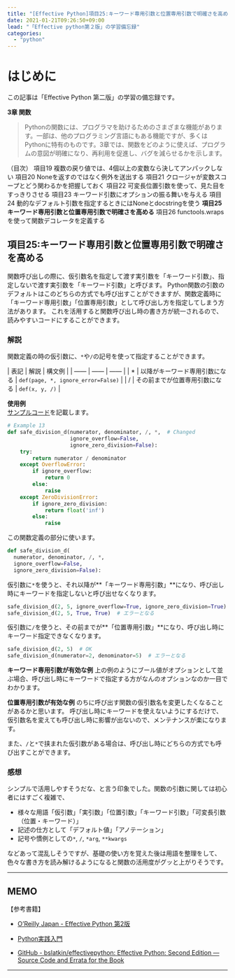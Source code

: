 ```yaml
---
title: "[Effective Python]項目25:キーワード専用引数と位置専用引数で明確さを高める"
date: 2021-01-21T09:26:50+09:00
lead: "「Effective python第２版」の学習備忘録"
categories:
  - "python"
---
```


# はじめに
この記事は「Effective Python 第二版」の学習の備忘録です。

**3章 関数**  
>Pythonの関数には、プログラマを助けるためのさまざまな機能があります。一部は、他のプログラミング言語にもある機能ですが、多くはPythonに特有のものです。3章では、関数をどのように使えば、プログラムの意図が明確になり、再利用を促進し、バグを減らせるかを示します。

（目次）
項目19 複数の戻り値では、4個以上の変数なら決してアンパックしない
項目20 Noneを返すのではなく例外を送出する
項目21 クロージャが変数スコープとどう関わるかを把握しておく
項目22 可変長位置引数を使って、見た目をすっきりさせる
項目23 キーワード引数にオプションの振る舞いを与える
項目24 動的なデフォルト引数を指定するときにはNoneとdocstringを使う
**項目25 キーワード専用引数と位置専用引数で明確さを高める**
項目26 functools.wrapsを使って関数デコレータを定義する



## 項目25:キーワード専用引数と位置専用引数で明確さを高める
関数呼び出しの際に、仮引数名を指定して渡す実引数を「キーワード引数」、指定しないで渡す実引数を「キーワード引数」と呼びます。
Python関数の引数のデフォルトはこのどちらの方式でも呼び出すことができますが、関数定義時に「キーワード専用引数」「位置専用引数」として呼び出し方を指定してしまう方法があります。
これを活用すると関数呼び出し時の書き方が統一されるので、読みやすいコードにすることができます。

### 解説
関数定義の時の仮引数に、`*`や`/`の記号を使って指定することができます。

|  表記  |  解説  |  構文例  |
| —— | —— | —— |
|  * |  以降がキーワード専用引数になる  | `def(page, *, ignore_error=False)` |
|  /  |  その前までが位置専用引数になる  | `def(x, y, /)` |


**使用例**  
[サンプルコード](https://github.com/bslatkin/effectivepython/blob/master/example_code/item_25.py)を記載します。

```python
# Example 13
def safe_division_d(numerator, denominator, /, *,  # Changed
                    ignore_overflow=False,
                    ignore_zero_division=False):
    try:
        return numerator / denominator
    except OverflowError:
        if ignore_overflow:
            return 0
        else:
            raise
    except ZeroDivisionError:
        if ignore_zero_division:
            return float('inf')
        else:
            raise
```

この関数定義の部分に使います。

```python
def safe_division_d(
  numerator, denominator, /, *,
  ignore_overflow=False,
  ignore_zero_division=False):
```

仮引数に`*`を使うと、それ以降が**「キーワード専用引数」**になり、呼び出し時にキーワードを指定しないと呼び出せなくなります。
```python
safe_division_d(2, 5, ignore_overflow=True, ignore_zero_division=True)  # OK
safe_division_d(2, 5, True, True)  # エラーとなる
```

仮引数に`/`を使うと、その前までが**「位置専用引数」**になり、呼び出し時にキーワード指定できなくなります。
```python
safe_division_d(2, 5)  # OK
safe_division_d(numerator=2, denominator=5)  # エラーとなる
```


**キーワード専用引数が有効な例**
上の例のようにブール値がオプションとして並ぶ場合、呼び出し時にキーワードで指定する方がなんのオプションなのか一目でわかります。

**位置専用引数が有効な例**
のちに呼び出す関数の仮引数名を変更したくなることがあるかと思います。
呼び出し時にキーワードを使えないようにするだけで、仮引数名を変えても呼び出し時に影響が出ないので、メンテナンスが楽になります。


また、`/`と`*`で挟まれた仮引数がある場合は、呼び出し時にどちらの方式でも呼び出すことができます。

### 感想
シンプルで活用しやすそうだな、と言う印象でした。関数の引数に関しては初心者にはすごく複雑で、

- 様々な用語「仮引数」「実引数」「位置引数」「キーワード引数」「可変長引数（位置・キーワード）」
- 記述の仕方として「デフォルト値」「アノテーション」
- 記号や慣例としての`*`, `/`, `*arg`, `**kwargs`

などあって混乱しそうですが、基礎の使い方を覚えた後は用語を整理をして、色々な書き方を読み解けるようになると関数の活用度がグッと上がりそうです。

---
## MEMO
【参考書籍】
- [O’Reilly Japan - Effective Python 第2版](https://www.oreilly.co.jp/books/9784873119175/)
- [Python実践入門](https://www.amazon.co.jp/Python%E5%AE%9F%E8%B7%B5%E5%85%A5%E9%96%80-%E8%A8%80%E8%AA%9E%E3%81%AE%E5%8A%9B%E3%82%92%E5%BC%95%E3%81%8D%E5%87%BA%E3%81%97%E3%80%81%E9%96%8B%E7%99%BA%E5%8A%B9%E7%8E%87%E3%82%92%E9%AB%98%E3%82%81%E3%82%8B-WEB-PRESS-plus-ebook/dp/B0842JDVBZ)

- [GitHub - bslatkin/effectivepython: Effective Python: Second Edition — Source Code and Errata for the Book](https://github.com/bslatkin/effectivepython)
---